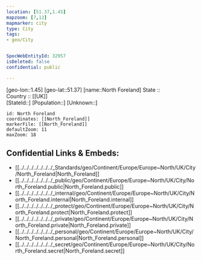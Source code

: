 ```yaml
---
location: [51.37,1.45] 
mapzoom: [7,12] 
mapmarker: city 
type: City
tags:
- geo/City


SpocWebEntityId: 32957
isDeleted: false
confidential: public

---
```

[geo-lon::1.45] 
[geo-lat::51.37] 
[name::North Foreland] 
State ::  
Country :: [[UK]]  
[StateId::] 
[Population::] 
[Unknown::] 


```leaflet
id: North Foreland
coordinates: [[North_Foreland]] 
markerFile: [[North_Foreland]] 
defaultZoom: 11 
maxZoom: 18
```


## Confidential Links & Embeds: 
- [[../../../../../../../_Standards/geo/Continent/Europe/Europe~North/UK/City/North_Foreland|North_Foreland]] 
- [[../../../../../../../_public/geo/Continent/Europe/Europe~North/UK/City/North_Foreland.public|North_Foreland.public]] 
- [[../../../../../../../_internal/geo/Continent/Europe/Europe~North/UK/City/North_Foreland.internal|North_Foreland.internal]] 
- [[../../../../../../../_protect/geo/Continent/Europe/Europe~North/UK/City/North_Foreland.protect|North_Foreland.protect]] 
- [[../../../../../../../_private/geo/Continent/Europe/Europe~North/UK/City/North_Foreland.private|North_Foreland.private]] 
- [[../../../../../../../_personal/geo/Continent/Europe/Europe~North/UK/City/North_Foreland.personal|North_Foreland.personal]] 
- [[../../../../../../../_secret/geo/Continent/Europe/Europe~North/UK/City/North_Foreland.secret|North_Foreland.secret]] 
